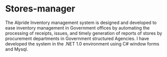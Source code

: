 # Stores-manager
The Alpride Inventory management system is designed and developed to ease inventory management in Government offices by automating the processing of receipts, issues, and timely generation of reports of stores by procurement departments in Government structured Agencies.
I have developed the system in the .NET 1.0 environment using C# window forms and Mysql.
